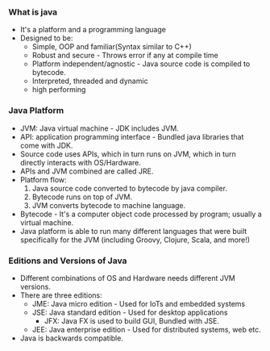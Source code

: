 ### What is java
* It's a platform and a programming language
* Designed to be:
    * Simple, OOP and familiar(Syntax similar to C++)
    * Robust and secure - Throws error if any at compile time
    * Platform independent/agnostic - Java source code is compiled to bytecode.
    * Interpreted, threaded and dynamic
    * high performing

### Java Platform
* JVM: Java virtual machine - JDK includes JVM.
* API: application programming interface - Bundled java libraries that come with JDK.
* Source code uses APIs, which in turn runs on JVM, which in turn directly interacts with OS/Hardware.
* APIs and JVM combined are called JRE.
* Platform flow:
    1. Java source code converted to bytecode by java compiler.
    2. Bytecode runs on top of JVM.
    3. JVM converts bytecode to machine language.
* Bytecode - It's a computer object code processed by program; usually a virtual machine.
* Java platform is able to run many different languages that were built specifically for the JVM (including Groovy, Clojure, Scala, and more!)

### Editions and Versions of Java
* Different combinations of OS and Hardware needs different JVM versions.
* There are three editions:
    * JME: Java micro edition - Used for IoTs and embedded systems
    * JSE: Java standard edition - Used for desktop applications
        * JFX: Java FX is used to build GUI, Bundled with JSE.
    * JEE: Java enterprise edition - Used for distributed systems, web etc.
* Java is backwards compatible.


